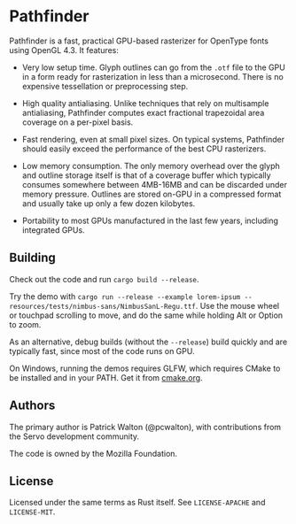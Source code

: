 # Pathfinder

Pathfinder is a fast, practical GPU-based rasterizer for OpenType fonts using OpenGL 4.3. It
features:

* Very low setup time. Glyph outlines can go from the `.otf` file to the GPU in a form ready for
  rasterization in less than a microsecond. There is no expensive tessellation or preprocessing
  step.

* High quality antialiasing. Unlike techniques that rely on multisample antialiasing, Pathfinder
  computes exact fractional trapezoidal area coverage on a per-pixel basis.

* Fast rendering, even at small pixel sizes. On typical systems, Pathfinder should easily exceed
  the performance of the best CPU rasterizers.

* Low memory consumption. The only memory overhead over the glyph and outline storage itself is
  that of a coverage buffer which typically consumes somewhere between 4MB-16MB and can be
  discarded under memory pressure. Outlines are stored on-GPU in a compressed format and usually
  take up only a few dozen kilobytes.

* Portability to most GPUs manufactured in the last few years, including integrated GPUs.

## Building

Check out the code and run `cargo build --release`.

Try the demo with `cargo run --release --example lorem-ipsum -- resources/tests/nimbus-sans/NimbusSanL-Regu.ttf`.
Use the mouse wheel or touchpad scrolling to move, and do the same while holding Alt or Option to
zoom.

As an alternative, debug builds (without the `--release`) build quickly and are typically fast,
since most of the code runs on GPU.

On Windows, running the demos requires GLFW, which requires CMake to be installed and in your PATH.
Get it from [cmake.org](https://cmake.org/).

## Authors

The primary author is Patrick Walton (@pcwalton), with contributions from the Servo development
community.

The code is owned by the Mozilla Foundation.

## License

Licensed under the same terms as Rust itself. See `LICENSE-APACHE` and `LICENSE-MIT`.

